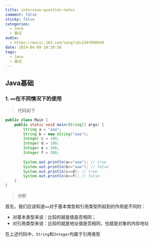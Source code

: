 ```yaml
---
title: interview-question-notes
comment: false
sticky: false
categories:
  - Java
  - 面试
audio:
  - https://music.163.com/song?id=1387098940
date: 2024-04-09 20:39:58
tags:
  - Java
  - 面试
---
```


## Java基础

### 1. `==`在不同情况下的使用

> 代码如下

```java
public class Main {
    public static void main(String[] args) {
        String a = "aaa";
        String b = new String("aaa");
        Integer c = 100;
        Integer d = 100;
        Integer e = 300;
        Integer f = 300;
        
        System.out.println(a=="aaa"); // true
        System.out.println(b=="aaa"); // false
        System.out.println(c==d); // true
        System.out.println(e==f); // false
    }
}
```

> 分析

首先，我们应该知道`==`对于基本类型和引用类型所起到的作用是不同的：

- 对基本类型来说：比较的就是值是否相同；
- 对引用类型来说：比较的就是地址值是否相同，也就是对象的内存地址

在上述代码中，`String`和`Integer`均属于引用类型

